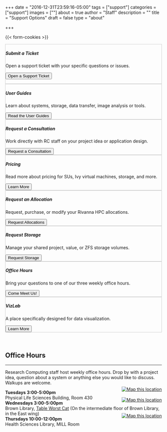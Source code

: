 +++
date = "2016-12-31T23:59:16-05:00"
tags = ["support"]
categories = ["support"]
images = [""]
about = true
author = "Staff"
description = ""
title = "Support Options"
draft = false
type = "about"

+++

{{< form-cookies >}}

<script>
var user_token = getCookie("__user_token");
</script>

<div class="card-group">
<div class="card image-shadow col-md-4 p-3 mb-4 rounded" style="border:solid 1px #ccc;">
  <div class="card-body">
    <h5 class="card-title">Submit a Ticket</h5>
    <p class="card-text">Open a support ticket with your specific questions or issues.<p>
    <a href="#" onClick="location.href='https://auth.uvasomrc.io/site/support.php?user_token=' + user_token"><button class="btn btn-primary btn-sm">Open a Support Ticket</button></a>
  </div>
</div>
<div class="card image-shadow col-md-4 p-3 mb-4 bg-white rounded" style="border:solid 1px #ccc;"">
  <div class="card-body">
    <h5 class="card-title">User Guides</h5>
    <p class="card-text">Learn about systems, storage, data transfer, image analysis or tools.</p>
    <a href="/userinfo/user-guide/"><button class="btn btn-primary btn-sm">Read the User Guides</button></a>
  </div>
</div>
<div class="card image-shadow col-md-4 p-3 mb-4 rounded" style="border:solid 1px #ccc;">
  <div class="card-body">
    <h5 class="card-title">Request a Consultation</h5>
    <p class="card-text">Work directly with RC staff on your project idea or application design.</p>
    <a href="#" onClick="location.href='https://auth.uvasomrc.io/site/consult.php?user_token=' + user_token"><button class="btn btn-primary btn-sm">Request a Consultation</button></a>
  </div>
</div>
</div>

<div class="card image-shadow col-md-4 p-3 mb-4 rounded" style="border:solid 1px #ccc;">
  <div class="card-body">
    <h5 class="card-title">Pricing</h5>
    <p class="card-text">Read more about pricing for SUs, Ivy virtual machines, storage, and more.</p>
    <a href="/userinfo/pricing"><button class="btn btn-primary btn-sm">Learn More</button></a>
  </div>
</div>
<div class="card image-shadow col-md-4 p-3 mb-4 bg-white rounded" style="border:solid 1px #ccc;"">
  <div class="card-body">
    <h5 class="card-title">Request an Allocation</h5>
    <p class="card-text">Request, purchase, or modify your Rivanna HPC allocations.</p>
    <a href="/userinfo/rivanna/allocations/"><button class="btn btn-primary btn-sm">Request Allocations</button></a>
  </div>
</div>
</div>

<div class="card-group">
<div class="card image-shadow col-md-4 p-3 mb-4 bg-white rounded" style="border:solid 1px #ccc;"">
  <div class="card-body">
    <h5 class="card-title">Request Storage</h5>
    <p class="card-text">Manage your shared project, value, or ZFS storage volumes.</p>
    <a href="#" onClick="location.href='https://auth.uvasomrc.io/site/storage.php?user_token=' + user_token"><button class="btn btn-primary btn-sm">Request Storage</button></a>
  </div>
</div>
<div class="card image-shadow col-md-4 p-3 mb-4 rounded" style="border:solid 1px #ccc;">
  <div class="card-body">
    <h5 class="card-title">Office Hours</h5>
    <p class="card-text">Bring your questions to one of our three weekly office hours.</p>
    <a href="/support/#office-hours"><button class="btn btn-primary btn-sm">Come Meet Us!</button></a>
  </div>
</div>
<div class="card image-shadow col-md-4 p-3 mb-4 bg-white rounded" style="border:solid 1px #ccc;">
  <div class="card-body">
    <h5 class="card-title">VizLab</h5>
    <p class="card-text">A place specifically designed for data visualization.</p>
    <a href="/service/imaging/#viz-lab"><button class="btn btn-primary btn-sm">Learn More</button></a>
  </div>
</div>
</div>

<div style="width:100%;height:2rem;"></div>

## Office Hours
- - -

Research Computing staff host weekly office hours. Drop by with a project idea, question about a system or anything else you would like to discuss. Walkups are welcome.

<div class="alert alert-success" role="alert"> 
<div style="float:right;margin-top:-10px;"><a href="https://visitormap.virginia.edu/#/-78.51213/38.03284/17" target="_new"><img src="/images/navigation-40x40.png" alt="Map this location" /></a></div>
<b>Tuesdays 3:00-5:00pm</b><br />
Physical Life Sciences Building, Room 430
</div>

<div class="alert alert-success" role="alert"> 
<div style="float:right;margin-top:-10px;"><a href="https://visitormap.virginia.edu/#/-78.50808/38.03293/17" target="_new"><img src="/images/navigation-40x40.png" alt="Map this location" /></a></div>
<b>Wednesdays 3:00-5:00pm</b><br />
Brown Library, <a href="https://cal.lib.virginia.edu/space/31372" target="_new">Table Worst Cat</a> (On the intermediate floor of Brown Library, in the East wing)
</div>

<div class="alert alert-success" role="alert"> 
<div style="float:right;margin-top:-10px;"><a href="https://visitormap.virginia.edu/#/-78.50123/38.03199/17" target="_new"><img src="/images/navigation-40x40.png" alt="Map this location" /></a></div>
<b>Thursdays 10:00-12:00pm</b><br />
Health Sciences Library, MILL Room 
</div>


<!-- {{< office-hours-grid >}} -->

